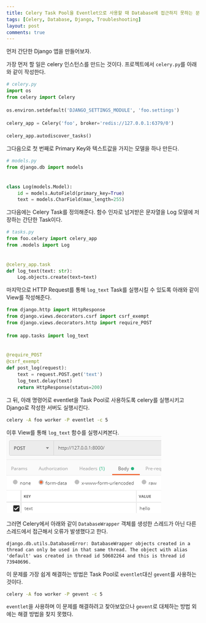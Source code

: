 ```yaml
---
title: Celery Task Pool을 Eventlet으로 사용할 때 Database에 접근하지 못하는 문제
tags: [Celery, Database, Django, Troubleshooting]
layout: post
comments: true
---
```


먼저 간단한 Django 앱을 만들어보자.

가장 먼저 할 일은 celery 인스턴스를 만드는 것이다. 프로젝트에서 `celery.py`를 아래와 같이 작성한다.
```python
# celery.py
import os
from celery import Celery

os.environ.setdefault('DJANGO_SETTINGS_MODULE', 'foo.settings')

celery_app = Celery('foo', broker='redis://127.0.0.1:6379/0')

celery_app.autodiscover_tasks()
```

그다음으로 첫 번째로 Primary Key와 텍스트값을 가지는 모델을 하나 만든다.
```python
# models.py
from django.db import models


class Log(models.Model):
    id = models.AutoField(primary_key=True)
    text = models.CharField(max_length=255)
```

그다음에는 Celery Task를 정의해준다. 함수 인자로 넘겨받은 문자열을 Log 모델에 저장하는 간단한 Task이다.
```python
# tasks.py
from foo.celery import celery_app
from .models import Log


@celery_app.task
def log_text(text: str):
    Log.objects.create(text=text)
```

마지막으로 HTTP Request를 통해 `log_text` Task를 실행시킬 수 있도록 아래와 같이 View를 작성해준다.
```python
from django.http import HttpResponse
from django.views.decorators.csrf import csrf_exempt
from django.views.decorators.http import require_POST

from app.tasks import log_text


@require_POST
@csrf_exempt
def post_log(request):
    text = request.POST.get('text')
    log_text.delay(text)
    return HttpResponse(status=200)

```

그 뒤, 아래 명령어로 eventlet을 Task Pool로 사용하도록 celery를 실행시키고 Django로 작성한 서버도 실행시킨다.
```sh
celery -A foo worker -P eventlet -c 5
```

이후 View를 통해 `log_text` 함수를 실행시켜본다.
![Screen capture of Postman](/images/eventlet-celery-task-pool-issue/postman.png)

그러면 Celery에서 아래와 같이 `DatabaseWrapper` 객체를 생성한 스레드가 아닌 다른 스레드에서 접근해서 오류가 발생했다고 한다.
```
django.db.utils.DatabaseError: DatabaseWrapper objects created in a thread can only be used in that same thread. The object with alias 'default' was created in thread id 50602264 and this is thread id 73940696.
```

이 문제를 가장 쉽게 해결하는 방법은 Task Pool로 `eventlet`대신 `gevent`를 사용하는 것이다.
```sh
celery -A foo worker -P gevent -c 5
```

`eventlet`을 사용하며 이 문제를 해결하려고 찾아보았으나 `gevent`로 대체하는 방법 외에는 해결 방법을 찾지 못했다.